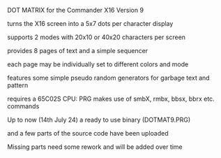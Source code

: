 DOT MATRIX for the Commander X16                                         Version 9

turns the X16 screen into a 5x7 dots per character display

supports 2 modes with 20x10 or 40x20 characters per screen

provides 8 pages of text and a simple sequencer

each page may be individually set to different colors and mode

features some simple pseudo random generators for garbage text and pattern


requires a 65C02S CPU: PRG makes use of smbX, rmbx, bbsx, bbrx etc. commands



Up to now (14th July 24) a ready to use binary (DOTMAT9.PRG)

and a few parts of the source code have been uploaded

Missing parts need some rework and will be added over time




